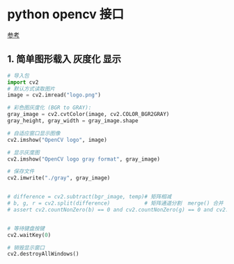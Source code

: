# python opencv  接口

[参考](https://github.com/PacktPublishing/Mastering-OpenCV-4-with-Python)

## 1. 简单图形载入 灰度化 显示
```python
# 导入包
import cv2
# 默认方式读取图片
image = cv2.imread("logo.png")

# 彩色图灰度化 (BGR to GRAY):
gray_image = cv2.cvtColor(image, cv2.COLOR_BGR2GRAY)
gray_height, gray_width = gray_image.shape

# 自适应窗口显示图像
cv2.imshow("OpenCV logo", image)

# 显示灰度图
cv2.imshow("OpenCV logo gray format", gray_image)

# 保存文件
cv2.imwrite("./gray", gray_image)


# difference = cv2.subtract(bgr_image, temp)# 矩阵相减
# b, g, r = cv2.split(difference)           # 矩阵通道分割  merge() 合并
# assert cv2.countNonZero(b) == 0 and cv2.countNonZero(g) == 0 and cv2.countNonZero(r) == 0


# 等待键盘按键
cv2.waitKey(0)

# 销毁显示窗口
cv2.destroyAllWindows()
```




```python


```





```python


```





```python


```





```python


```





```python


```





```python


```




```python


```




```python


```





```python


```





```python


```





```python


```





```python


```





```python


```





```python


```




```python


```



```python


```




```python


```





```python


```





```python


```





```python


```





```python


```





```python


```




```python


```




```python


```





```python


```





```python


```





```python


```





```python


```





```python


```





```python


```




```python


```

